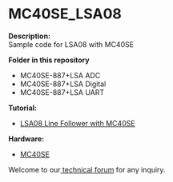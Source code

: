 # MC40SE_LSA08
<b>Description:</b><br/>
Sample code for LSA08 with MC40SE<br/>

<b>Folder in this repository</b><br/>
<ul><li>MC40SE-887+LSA ADC</li>	
<li>MC40SE-887+LSA Digital</li>	
<li>MC40SE-887+LSA UART</li></ul>

<b>Tutorial:</b>
<ul><li><a href="http://tutorial.cytron.com.my/2012/08/26/lsa08-line-follower-with-mc40se/" target="_blank">LSA08 Line Follower with MC40SE</a></li></ul>
<b>Hardware:</b>
<ul><li><a href="http://www.cytron.com.my/p-mc40se" target="_blank">MC40SE</a></li></ul>
Welcome to our<a href="http://forum.cytron.com.my" target="_blank"> technical forum</a> for any inquiry.
